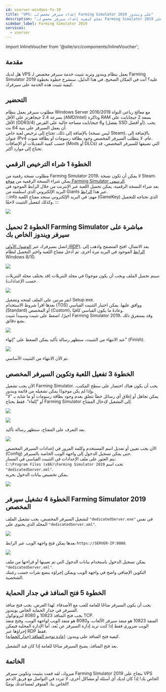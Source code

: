 ```yaml
---
id: vserver-windows-fs-19
title: "VPS: إعداد سيرفر مخصص لـ Farming Simulator 2019 على ويندوز"
description: "تعلم كيفية إعداد سيرفر مخصص لـ Farming Simulator 2019 على VPS ويندوز لتجربة لعب جماعية سلسة → تعرف على المزيد الآن"
sidebar_label: Farming Simulator 2019
services:
  - vserver
---
```


import InlineVoucher from '@site/src/components/InlineVoucher';

## مقدمة

هل لديك VPS يعمل بنظام ويندوز وتريد تثبيت خدمة سيرفر مخصص لـ Farming Simulator 2019 عليه؟ أنت في المكان الصحيح. في هذا الدليل، سنشرح خطوة بخطوة كيفية تثبيت هذه الخدمة على سيرفرك.

<InlineVoucher />

## التحضير

مطلوب سيرفر يعمل بنظام Windows Server 2016/2019 مع معالج رباعي النواة بسرعة 2.4 جيجاهرتز على الأقل (AMD/Intel) وذاكرة RAM بسعة 2 جيجابايت على الأقل (DDR3/4) و6 جيجابايت مساحة خالية على القرص (يفضل SSD أو أفضل). يجب أن يعمل السيرفر على بنية 64 بت.  
بالإضافة إلى ذلك، تحتاج إلى ترخيص لعبة خاص (ليس نسخة Steam)، بالإضافة إلى عنوان IPv4 عام. لا يتطلب السيرفر المخصص وجود بطاقة رسومات أو بطاقة صوت.  
حسب كمية التعديلات أو الإضافات (Mods أو DLCs) التي تضيفها للسيرفر المخصص، قد تحتاج إلى موارد أكثر. 

## الخطوة 1 شراء الترخيص الرقمي

مطلوب نسخة رقمية من Farming Simulator 2019، لا يمكن أن تكون نسخة Steam.  
يمكن شراء النسخة الرقمية من [موقع Farming Simulator الرسمي](https://www.farming-simulator.com/buy-now.php?lang=de&country=de&platform=pcdigital).  
بعد شراء النسخة الرقمية، يمكن تحميل اللعبة عبر الإنترنت من خلال الرابط الموجود في البريد الإلكتروني الذي استلمته من Giants عبر هذا [الرابط](https://eshop.giants-software.com/downloads.php).  
:::info
مهم: في البريد الإلكتروني ستجد مفتاح اللعبة (GameKey) الذي تحتاجه للتحميل وكذلك لتفعيل التثبيت لاحقًا. 
:::

![](https://screensaver01.zap-hosting.com/index.php/s/bR9YqJ5xXFwaWky/preview)

## الخطوة 2 تحميل Farming Simulator مباشرة على سيرفر ويندوز الخاص بك

اتصل بسيرفرك عبر [الوصول الأولي (RDP)](vserver-windows-userdp.md). بعد الاتصال، افتح المتصفح واذهب إلى [الرابط](https://eshop.giants-software.com/downloads.php) الموجود في البريد مرة أخرى. ثم أدخل مفتاح اللعبة واختر التحميل لنظام Windows 8/10.

![](https://screensaver01.zap-hosting.com/index.php/s/YaSo85pefHf5r5n/preview)

سيتم تحميل الملف ويجب أن يكون موجودًا في مجلد التنزيلات (قد يختلف مجلد التنزيلات حسب الإعدادات).

![](https://screensaver01.zap-hosting.com/index.php/s/2nPDeWB97FXoFer/preview)

انقر مرتين على الملف لفتحه وتشغيل Setup.exe.  
بعدها اقرأ شروط الاستخدام (TOS) ووافق عليها. يمكن اختيار التثبيت القياسي (Standard) أو المخصص (Custom)، وعادةً ما يكون القياسي كافيًا.  
أخيرًا، اضغط على تثبيت وسيبدأ تثبيت Farming Simulator 2019، وقد يستغرق ذلك بضع دقائق.

![](https://screensaver01.zap-hosting.com/index.php/s/agaffABodEkxrse/preview)

عند الانتهاء من التثبيت، ستظهر رسالة تأكيد يمكن الضغط على "إنهاء" (Finish).

![](https://screensaver01.zap-hosting.com/index.php/s/48n27oNSxe2srRN/preview)

تم الآن الانتهاء من التثبيت الأساسي.

## الخطوة 3 تفعيل اللعبة وتكوين السيرفر المخصص

الآن يجب تشغيل Farming Simulator. يجب أن يكون هناك اختصار على سطح المكتب، وإذا لم يكن موجودًا يمكن تشغيله من قائمة ويندوز.  
يمكن تجاهل أو إغلاق أي رسائل خطأ تتعلق بعدم وجود بطاقة رسومات أو ما شابه بـ "لا" أو "إلغاء". فقط يحتاج Farming Simulator إلى التشغيل لإدخال المفتاح.

![](https://screensaver01.zap-hosting.com/index.php/s/CK6izaPpk7JLi67/preview)

![](https://screensaver01.zap-hosting.com/index.php/s/9Jc4oE3t43em4nf/preview)

بعد التعرف على المفتاح، ستظهر رسالة تأكيد.

![](https://screensaver01.zap-hosting.com/index.php/s/jPqAggmfjQjxgei/preview)

الآن يجب تعيين أو تعديل اسم المستخدم وكلمة المرور في إعدادات السيرفر المخصص (Config) حتى يمكن تسجيل الدخول إلى واجهة الويب الخاصة بالسيرفر.  
يتم العثور على ملف الإعدادات في التثبيت القياسي في المسار:  
`C:\Program Files (x86)\Farming Simulator 2019` تحت اسم `"dedicatedServer.xml"`.  
يمكن تخصيص بيانات الدخول بحرية.

![](https://screensaver01.zap-hosting.com/index.php/s/wDcfAgymENcJ3Aa/preview)

## الخطوة 4 تشغيل سيرفر Farming Simulator 2019 المخصص

لتشغيل السيرفر المخصص، يجب تشغيل الملف `"dedicatedServer.exe"` في نفس المجلد الذي يحتوي على `"dedicatedServer.xml"`.

![](https://screensaver01.zap-hosting.com/index.php/s/5YGepFzoR9bHAcF/preview)

بعدها يمكن فتح واجهة الويب عبر الرابط `https://SERVER-IP:8080`.

![](https://screensaver01.zap-hosting.com/index.php/s/Dfz7c35dpzPS9NK/preview)

يمكن تسجيل الدخول باستخدام بيانات الدخول التي تم تعيينها أو قراءتها من ملف `"dedicatedServer.xml"`.  
التكوين الإضافي واضح في واجهة الويب ويمكن إجراؤه ببضع نقرات حسب رغبتك الشخصية.

## الخطوة 5 فتح المنافذ في جدار الحماية

يجب أن يكون السيرفر متاحًا للعامة للعب مع الأصدقاء. لهذا الغرض، يجب فتح منافذ السيرفر في جدار الحماية الخاص بويندوز.  
يجب فتح المنافذ 10823 و 8080 لبروتوكول TCP.  
المنفذ 10823 هو منفذ سيرفر الألعاب، و8080 هو منفذ الويب لواجهة الويب، وفتح منفذ الويب ضروري فقط إذا كنت تريد إدارة السيرفر عن بُعد، أما الإدارة المحلية فيمكن إجراؤها عبر RDP فقط.  
كيفية فتح المنافذ على ويندوز: [إعادة توجيه المنافذ (جدار الحماية)](vserver-windows-port.md).

بعد فتح المنافذ، يصبح السيرفر متاحًا للعامة إذا كان قيد التشغيل.

## الخاتمة

مبروك، لقد قمت بتثبيت وتكوين سيرفر Farming Simulator 2019 بنجاح على VPS الخاص بك! إذا كان لديك أي أسئلة أو مشاكل أخرى، لا تتردد في التواصل مع فريق الدعم الخاص بنا، المتوفر لمساعدتك يوميًا!

<InlineVoucher />